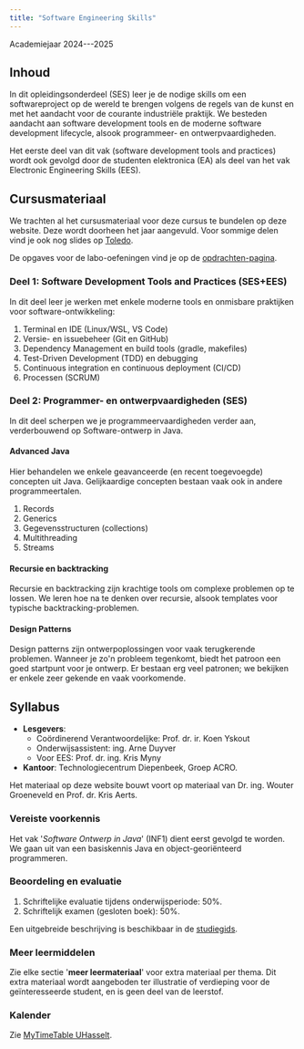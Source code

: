 ```yaml
---
title: "Software Engineering Skills"
---
```


Academiejaar 2024---2025

## Inhoud

In dit opleidingsonderdeel (SES) leer je de nodige skills om een softwareproject op de wereld te brengen volgens de regels van de kunst en met het aandacht voor de courante industriële praktijk.
We besteden aandacht aan software development tools en de moderne software development lifecycle, alsook programmeer- en ontwerpvaardigheden.

Het eerste deel van dit vak (software development tools and practices) wordt ook gevolgd door de studenten elektronica (EA) als deel van het vak Electronic Engineering Skills (EES).

## Cursusmateriaal

We trachten al het cursusmateriaal voor deze cursus te bundelen op deze website.
Deze wordt doorheen het jaar aangevuld.
Voor sommige delen vind je ook nog slides op [Toledo](https://toledo.kuleuven.be).

De opgaves voor de labo-oefeningen vind je op de [opdrachten-pagina](opdrachten).

### Deel 1: Software Development Tools and Practices (SES+EES)

In dit deel leer je werken met enkele moderne tools en onmisbare praktijken voor software-ontwikkeling:

1. Terminal en IDE (Linux/WSL, VS Code)
1. Versie- en issuebeheer (Git en GitHub)
2. Dependency Management en build tools (gradle, makefiles)
3. Test-Driven Development (TDD) en debugging
4. Continuous integration en continuous deployment (CI/CD)
4. Processen (SCRUM)

### Deel 2: Programmer- en ontwerpvaardigheden (SES)

In dit deel scherpen we je programmeervaardigheden verder aan, verderbouwend op Software-ontwerp in Java.

#### Advanced Java
Hier behandelen we enkele geavanceerde (en recent toegevoegde) concepten uit Java.
Gelijkaardige concepten bestaan vaak ook in andere programmeertalen.

1. Records
2. Generics
3. Gegevensstructuren (collections)
4. Multithreading
5. Streams

#### Recursie en backtracking

Recursie en backtracking zijn krachtige tools om complexe problemen op te lossen.
We leren hoe na te denken over recursie, alsook templates voor typische backtracking-problemen.

#### Design Patterns

Design patterns zijn ontwerpoplossingen voor vaak terugkerende problemen.
Wanneer je zo'n probleem tegenkomt, biedt het patroon een goed startpunt voor je ontwerp.
Er bestaan erg veel patronen; we bekijken er enkele zeer gekende en vaak voorkomende.

## Syllabus

- **Lesgevers**:<br/>
  + Coördinerend Verantwoordelijke: Prof. dr. ir. Koen Yskout<br/>
  + Onderwijsassistent: ing. Arne Duyver
  + Voor EES: Prof. dr. ing. Kris Myny
- **Kantoor**: Technologiecentrum Diepenbeek, Groep ACRO.

Het materiaal op deze website bouwt voort op materiaal van Dr. ing. Wouter Groeneveld en Prof. dr. Kris Aerts.

### Vereiste voorkennis

Het vak '_Software Ontwerp in Java_' (INF1) dient eerst gevolgd te worden. We gaan uit van een basiskennis Java en object-georiënteerd programmeren.

### Beoordeling en evaluatie

1. Schriftelijke evaluatie tijdens onderwijsperiode: 50%.
2. Schriftelijk examen (gesloten boek): 50%.

Een uitgebreide beschrijving is beschikbaar in de [studiegids](https://studiegidswww.uhasselt.be/opleidingsonderdeel.aspx?i=4083).

### Meer leermiddelen

Zie elke sectie '**meer leermateriaal**' voor extra materiaal per thema.
Dit extra materiaal wordt aangeboden ter illustratie of verdieping voor de geïnteresseerde student, en is geen deel van de leerstof.

### Kalender

Zie [MyTimeTable UHasselt](https://mytimetable.uhasselt.be/schedule).
